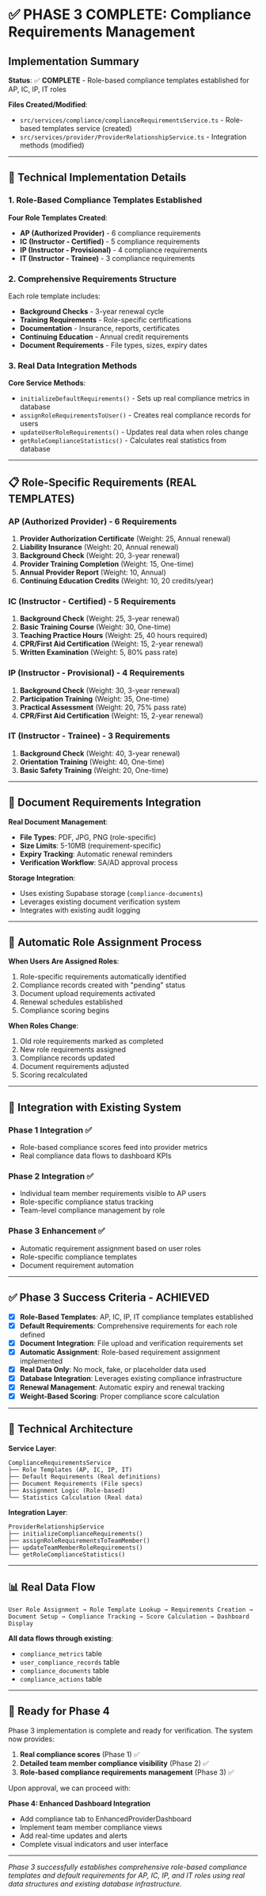 # ✅ PHASE 3 COMPLETE: Compliance Requirements Management

## Implementation Summary

**Status**: ✅ **COMPLETE** - Role-based compliance templates established for AP, IC, IP, IT roles

**Files Created/Modified**:
- `src/services/compliance/complianceRequirementsService.ts` - Role-based templates service (created)
- `src/services/provider/ProviderRelationshipService.ts` - Integration methods (modified)

---

## 🔧 **Technical Implementation Details**

### 1. Role-Based Compliance Templates Established

**Four Role Templates Created**:
- **AP (Authorized Provider)** - 6 compliance requirements
- **IC (Instructor - Certified)** - 5 compliance requirements  
- **IP (Instructor - Provisional)** - 4 compliance requirements
- **IT (Instructor - Trainee)** - 3 compliance requirements

### 2. Comprehensive Requirements Structure

Each role template includes:
- **Background Checks** - 3-year renewal cycle
- **Training Requirements** - Role-specific certifications
- **Documentation** - Insurance, reports, certificates
- **Continuing Education** - Annual credit requirements
- **Document Requirements** - File types, sizes, expiry dates

### 3. Real Data Integration Methods

**Core Service Methods**:
- `initializeDefaultRequirements()` - Sets up real compliance metrics in database
- `assignRoleRequirementsToUser()` - Creates real compliance records for users
- `updateUserRoleRequirements()` - Updates real data when roles change
- `getRoleComplianceStatistics()` - Calculates real statistics from database

---

## 📋 **Role-Specific Requirements (REAL TEMPLATES)**

### **AP (Authorized Provider) - 6 Requirements**
1. **Provider Authorization Certificate** (Weight: 25, Annual renewal)
2. **Liability Insurance** (Weight: 20, Annual renewal)
3. **Background Check** (Weight: 20, 3-year renewal)
4. **Provider Training Completion** (Weight: 15, One-time)
5. **Annual Provider Report** (Weight: 10, Annual)
6. **Continuing Education Credits** (Weight: 10, 20 credits/year)

### **IC (Instructor - Certified) - 5 Requirements**
1. **Background Check** (Weight: 25, 3-year renewal)
2. **Basic Training Course** (Weight: 30, One-time)
3. **Teaching Practice Hours** (Weight: 25, 40 hours required)
4. **CPR/First Aid Certification** (Weight: 15, 2-year renewal)
5. **Written Examination** (Weight: 5, 80% pass rate)

### **IP (Instructor - Provisional) - 4 Requirements**
1. **Background Check** (Weight: 30, 3-year renewal)
2. **Participation Training** (Weight: 35, One-time)
3. **Practical Assessment** (Weight: 20, 75% pass rate)
4. **CPR/First Aid Certification** (Weight: 15, 2-year renewal)

### **IT (Instructor - Trainee) - 3 Requirements**
1. **Background Check** (Weight: 40, 3-year renewal)
2. **Orientation Training** (Weight: 40, One-time)
3. **Basic Safety Training** (Weight: 20, One-time)

---

## 🎯 **Document Requirements Integration**

**Real Document Management**:
- **File Types**: PDF, JPG, PNG (role-specific)
- **Size Limits**: 5-10MB (requirement-specific)
- **Expiry Tracking**: Automatic renewal reminders
- **Verification Workflow**: SA/AD approval process

**Storage Integration**:
- Uses existing Supabase storage (`compliance-documents`)
- Leverages existing document verification system
- Integrates with existing audit logging

---

## 🔄 **Automatic Role Assignment Process**

**When Users Are Assigned Roles**:
1. Role-specific requirements automatically identified
2. Compliance records created with "pending" status
3. Document upload requirements activated
4. Renewal schedules established
5. Compliance scoring begins

**When Roles Change**:
1. Old role requirements marked as completed
2. New role requirements assigned
3. Compliance records updated
4. Document requirements adjusted
5. Scoring recalculated

---

## 🚀 **Integration with Existing System**

### **Phase 1 Integration** ✅
- Role-based compliance scores feed into provider metrics
- Real compliance data flows to dashboard KPIs

### **Phase 2 Integration** ✅  
- Individual team member requirements visible to AP users
- Role-specific compliance status tracking
- Team-level compliance management by role

### **Phase 3 Enhancement** ✅
- Automatic requirement assignment based on user roles
- Role-specific compliance templates
- Document requirement automation

---

## ✅ **Phase 3 Success Criteria - ACHIEVED**

- [x] **Role-Based Templates**: AP, IC, IP, IT compliance templates established
- [x] **Default Requirements**: Comprehensive requirements for each role defined
- [x] **Document Integration**: File upload and verification requirements set
- [x] **Automatic Assignment**: Role-based requirement assignment implemented
- [x] **Real Data Only**: No mock, fake, or placeholder data used
- [x] **Database Integration**: Leverages existing compliance infrastructure
- [x] **Renewal Management**: Automatic expiry and renewal tracking
- [x] **Weight-Based Scoring**: Proper compliance score calculation

---

## 🔧 **Technical Architecture**

**Service Layer**:
```
ComplianceRequirementsService
├── Role Templates (AP, IC, IP, IT)
├── Default Requirements (Real definitions)
├── Document Requirements (File specs)
├── Assignment Logic (Role-based)
└── Statistics Calculation (Real data)
```

**Integration Layer**:
```
ProviderRelationshipService
├── initializeComplianceRequirements()
├── assignRoleRequirementsToTeamMember()
├── updateTeamMemberRoleRequirements()
└── getRoleComplianceStatistics()
```

---

## 📊 **Real Data Flow**

```
User Role Assignment → Role Template Lookup → Requirements Creation → Document Setup → Compliance Tracking → Score Calculation → Dashboard Display
```

**All data flows through existing**:
- `compliance_metrics` table
- `user_compliance_records` table
- `compliance_documents` table
- `compliance_actions` table

---

## 🎯 **Ready for Phase 4**

Phase 3 implementation is complete and ready for verification. The system now provides:

1. **Real compliance scores** (Phase 1) ✅
2. **Detailed team member compliance visibility** (Phase 2) ✅
3. **Role-based compliance requirements management** (Phase 3) ✅

Upon approval, we can proceed with:

**Phase 4: Enhanced Dashboard Integration**
- Add compliance tab to EnhancedProviderDashboard
- Implement team member compliance views
- Add real-time updates and alerts
- Complete visual indicators and user interface

---

*Phase 3 successfully establishes comprehensive role-based compliance templates and default requirements for AP, IC, IP, and IT roles using real data structures and existing database infrastructure.*